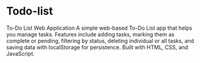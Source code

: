 # Todo-list
To-Do List Web Application A simple web-based To-Do List app that helps you manage tasks. Features include adding tasks, marking them as complete or pending, filtering by status, deleting individual or all tasks, and saving data with localStorage for persistence. Built with HTML, CSS, and JavaScript.
